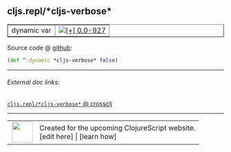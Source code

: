 ## cljs.repl/\*cljs-verbose\*



 <table border="1">
<tr>
<td>dynamic var</td>
<td><a href="https://github.com/cljsinfo/cljs-api-docs/tree/0.0-927"><img valign="middle" alt="[+] 0.0-927" title="Added in 0.0-927" src="https://img.shields.io/badge/+-0.0--927-lightgrey.svg"></a> </td>
</tr>
</table>









Source code @ [github](https://github.com/clojure/clojurescript/blob/r3169/src/clj/cljs/repl.clj#L34):

```clj
(def ^:dynamic *cljs-verbose* false)
```

<!--
Repo - tag - source tree - lines:

 <pre>
clojurescript @ r3169
└── src
    └── clj
        └── cljs
            └── <ins>[repl.clj:34](https://github.com/clojure/clojurescript/blob/r3169/src/clj/cljs/repl.clj#L34)</ins>
</pre>

-->

---



###### External doc links:

[`cljs.repl/*cljs-verbose*` @ crossclj](http://crossclj.info/fun/cljs.repl/*cljs-verbose*.html)<br>

---

 <table>
<tr><td>
<img valign="middle" align="right" width="48px" src="http://i.imgur.com/Hi20huC.png">
</td><td>
Created for the upcoming ClojureScript website.<br>
[edit here] | [learn how]
</td></tr></table>

[edit here]:https://github.com/cljsinfo/cljs-api-docs/blob/master/cljsdoc/cljs.repl_STARcljs-verboseSTAR.cljsdoc
[learn how]:https://github.com/cljsinfo/cljs-api-docs/wiki/cljsdoc-files

<!--

This information was too distracting to show to readers, but I'll leave it
commented here since it is helpful to:

- pretty-print the data used to generate this document
- and show how to retrieve that data



The API data for this symbol:

```clj
{:ns "cljs.repl",
 :name "*cljs-verbose*",
 :type "dynamic var",
 :source {:code "(def ^:dynamic *cljs-verbose* false)",
          :title "Source code",
          :repo "clojurescript",
          :tag "r3169",
          :filename "src/clj/cljs/repl.clj",
          :lines [34]},
 :full-name "cljs.repl/*cljs-verbose*",
 :full-name-encode "cljs.repl_STARcljs-verboseSTAR",
 :history [["+" "0.0-927"]]}

```

Retrieve the API data for this symbol:

```clj
;; from Clojure REPL
(require '[clojure.edn :as edn])
(-> (slurp "https://raw.githubusercontent.com/cljsinfo/cljs-api-docs/catalog/cljs-api.edn")
    (edn/read-string)
    (get-in [:symbols "cljs.repl/*cljs-verbose*"]))
```

-->

